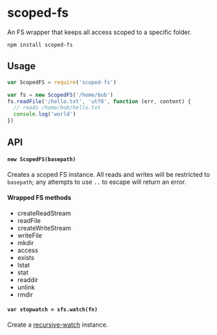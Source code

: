 # scoped-fs

An FS wrapper that keeps all access scoped to a specific folder.

```
npm install scoped-fs
```

## Usage

```js
var ScopedFS = require('scoped-fs')

var fs = new ScopedFS('/home/bob')
fs.readFile('/hello.txt', 'utf8', function (err, content) {
  // reads /home/bob/hello.txt
  console.log('world')
})
```

## API

#### `new ScopedFS(basepath)`

Creates a scoped FS instance. All reads and writes will be restricted to `basepath`; any attempts to use `..` to escape will return an error.

#### Wrapped FS methods

 - createReadStream
 - readFile
 - createWriteStream
 - writeFile
 - mkdir
 - access
 - exists
 - lstat
 - stat
 - readdir
 - unlink
 - rmdir

#### `var stopwatch = sfs.watch(fn)`

Create a [recursive-watch](https://github.com/mafintosh/recursive-watch) instance.